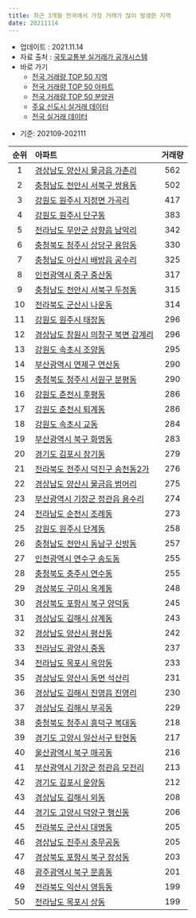 ```yaml
---
title: 최근 3개월 전국에서 가장 거래가 많이 발생한 지역
date: 20211114
---
```


* 업데이트 : 2021.11.14
* 자료 출처 : [국토교통부 실거래가 공개시스템](http://rt.molit.go.kr)
* 바로 가기
    * [전국 거래량 TOP 50 지역](https://apt-info.github.io/apt-trade-info/tr)
    * [전국 거래량 TOP 50 아파트](https://apt-info.github.io/apt-trade-info/ta)
    * [전국 거래량 TOP 50 분양권](https://apt-info.github.io/apt-trade-info/tb)
    * [주요 신도시 실거래 데이터](https://apt-info.github.io/apt-trade-info/newtown)
    * [전국 실거래 데이터](https://apt-info.github.io/apt-trade-info/all)



<script async src="https://pagead2.googlesyndication.com/pagead/js/adsbygoogle.js"></script>
<!-- 기본광고 -->
<ins class="adsbygoogle"
     style="display:block"
     data-ad-client="ca-pub-1142216861245946"
     data-ad-slot="4805727019"
     data-ad-format="auto"
     data-full-width-responsive="true"></ins>
<script>
     (adsbygoogle = window.adsbygoogle || []).push({});
</script>


* 기준: 202109-202111


|순위|아파트|거래량|
|:---:|:---|:---:|
|1|[경상남도 양산시 물금읍 가촌리](https://apt-info.github.io/apt-trade-info/r2742)|562|
|2|[충청남도 천안시 서북구 쌍용동](https://apt-info.github.io/apt-trade-info/r1671)|502|
|3|[강원도 원주시 지정면 가곡리](https://apt-info.github.io/apt-trade-info/r3489)|417|
|4|[강원도 원주시 단구동](https://apt-info.github.io/apt-trade-info/r1344)|383|
|5|[전라남도 무안군 삼향읍 남악리](https://apt-info.github.io/apt-trade-info/r3038)|342|
|6|[충청북도 청주시 상당구 용암동](https://apt-info.github.io/apt-trade-info/r1497)|330|
|7|[충청남도 아산시 배방읍 공수리](https://apt-info.github.io/apt-trade-info/r1728)|325|
|8|[인천광역시 중구 중산동](https://apt-info.github.io/apt-trade-info/r3190)|317|
|9|[충청남도 천안시 서북구 두정동](https://apt-info.github.io/apt-trade-info/r1670)|315|
|10|[전라북도 군산시 나운동](https://apt-info.github.io/apt-trade-info/r1903)|314|
|11|[강원도 원주시 태장동](https://apt-info.github.io/apt-trade-info/r1349)|296|
|12|[경상남도 창원시 의창구 북면 감계리](https://apt-info.github.io/apt-trade-info/r3313)|296|
|13|[강원도 속초시 조양동](https://apt-info.github.io/apt-trade-info/r1404)|295|
|14|[부산광역시 연제구 연산동](https://apt-info.github.io/apt-trade-info/r394)|290|
|15|[충청북도 청주시 서원구 분평동](https://apt-info.github.io/apt-trade-info/r1509)|290|
|16|[강원도 춘천시 후평동](https://apt-info.github.io/apt-trade-info/r1326)|286|
|17|[강원도 춘천시 퇴계동](https://apt-info.github.io/apt-trade-info/r1327)|286|
|18|[강원도 속초시 교동](https://apt-info.github.io/apt-trade-info/r1403)|284|
|19|[부산광역시 북구 화명동](https://apt-info.github.io/apt-trade-info/r366)|283|
|20|[경기도 김포시 장기동](https://apt-info.github.io/apt-trade-info/r1214)|279|
|21|[전라북도 전주시 덕진구 송천동2가](https://apt-info.github.io/apt-trade-info/r1884)|276|
|22|[경상남도 양산시 물금읍 범어리](https://apt-info.github.io/apt-trade-info/r2728)|275|
|23|[부산광역시 기장군 정관읍 용수리](https://apt-info.github.io/apt-trade-info/r2989)|274|
|24|[전라남도 순천시 조례동](https://apt-info.github.io/apt-trade-info/r2063)|273|
|25|[강원도 원주시 단계동](https://apt-info.github.io/apt-trade-info/r1347)|258|
|26|[충청남도 천안시 동남구 신방동](https://apt-info.github.io/apt-trade-info/r1653)|257|
|27|[인천광역시 연수구 송도동](https://apt-info.github.io/apt-trade-info/r566)|255|
|28|[충청북도 충주시 연수동](https://apt-info.github.io/apt-trade-info/r1549)|255|
|29|[경상북도 구미시 옥계동](https://apt-info.github.io/apt-trade-info/r2323)|248|
|30|[경상북도 포항시 북구 양덕동](https://apt-info.github.io/apt-trade-info/r3101)|245|
|31|[경상남도 김해시 삼계동](https://apt-info.github.io/apt-trade-info/r2657)|243|
|32|[경상남도 양산시 평산동](https://apt-info.github.io/apt-trade-info/r2726)|242|
|33|[전라남도 광양시 중동](https://apt-info.github.io/apt-trade-info/r2090)|237|
|34|[전라남도 목포시 옥암동](https://apt-info.github.io/apt-trade-info/r2014)|233|
|35|[경상남도 양산시 동면 석산리](https://apt-info.github.io/apt-trade-info/r2729)|231|
|36|[경상남도 김해시 진영읍 진영리](https://apt-info.github.io/apt-trade-info/r2671)|230|
|37|[경상남도 김해시 부곡동](https://apt-info.github.io/apt-trade-info/r2667)|229|
|38|[충청북도 청주시 흥덕구 복대동](https://apt-info.github.io/apt-trade-info/r1515)|218|
|39|[경기도 고양시 일산서구 탄현동](https://apt-info.github.io/apt-trade-info/r1014)|217|
|40|[울산광역시 북구 매곡동](https://apt-info.github.io/apt-trade-info/r792)|216|
|41|[부산광역시 기장군 정관읍 모전리](https://apt-info.github.io/apt-trade-info/r3062)|213|
|42|[경기도 김포시 운양동](https://apt-info.github.io/apt-trade-info/r1213)|212|
|43|[경상남도 김해시 외동](https://apt-info.github.io/apt-trade-info/r2659)|208|
|44|[경기도 고양시 덕양구 행신동](https://apt-info.github.io/apt-trade-info/r1002)|206|
|45|[전라북도 군산시 대명동](https://apt-info.github.io/apt-trade-info/r3173)|205|
|46|[경상남도 진주시 충무공동](https://apt-info.github.io/apt-trade-info/r3318)|205|
|47|[경상북도 포항시 북구 장성동](https://apt-info.github.io/apt-trade-info/r2229)|203|
|48|[광주광역시 북구 문흥동](https://apt-info.github.io/apt-trade-info/r651)|201|
|49|[전라북도 익산시 영등동](https://apt-info.github.io/apt-trade-info/r1925)|199|
|50|[전라남도 목포시 상동](https://apt-info.github.io/apt-trade-info/r2011)|199|


